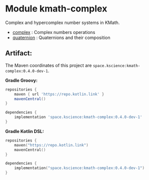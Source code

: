 # Module kmath-complex

Complex and hypercomplex number systems in KMath.

 - [complex](src/commonMain/kotlin/space/kscience/kmath/complex/Complex.kt) : Complex numbers operations
 - [quaternion](src/commonMain/kotlin/space/kscience/kmath/complex/Quaternion.kt) : Quaternions and their composition


## Artifact:

The Maven coordinates of this project are `space.kscience:kmath-complex:0.4.0-dev-1`.

**Gradle Groovy:**
```groovy
repositories {
    maven { url 'https://repo.kotlin.link' }
    mavenCentral()
}

dependencies {
    implementation 'space.kscience:kmath-complex:0.4.0-dev-1'
}
```
**Gradle Kotlin DSL:**
```kotlin
repositories {
    maven("https://repo.kotlin.link")
    mavenCentral()
}

dependencies {
    implementation("space.kscience:kmath-complex:0.4.0-dev-1")
}
```
